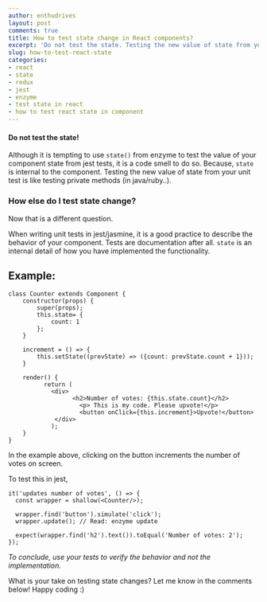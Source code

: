 ```yaml
---
author: enthudrives
layout: post
comments: true
title: How to test state change in React components?
excerpt: 'Do not test the state. Testing the new value of state from your unit test is like testing private methods'
slug: how-to-test-react-state
categories:
- react
- state
- redux
- jest
- enzyme
- test state in react
- how to test react state in component
---
```


#### Do not test the state! 

Although it is tempting to use `state()` from enzyme to test the value of your component state from jest tests, it is a code smell to do so. Because, `state` is internal to the component. Testing the new value of state from your unit test is like testing private methods (in java/ruby..). 

### How else do I test state change?
Now that is a different question.

When writing unit tests in jest/jasmine, it is a good practice to describe the behavior of your component. Tests are documentation after all. `state` is an internal detail of how you have implemented the functionality.

Example:
--------


```
class Counter extends Component {
    constructor(props) {
        super(props);
        this.state= {
            count: 1
        };
    }
    
    increment = () => {
        this.setState((prevState) => ({count: prevState.count + 1}));
    }
    
    render() {
          return (
            <div>
                  <h2>Number of votes: {this.state.count}</h2>
                    <p> This is my code. Please upvote!</p>
                    <button onClick={this.increment}>Upvote!</button>
             </div>
            );
    }
}
```

In the example above, clicking on the button increments the number of votes on screen.

To test this in jest,

```
it('updates number of votes', () => {
  const wrapper = shallow(<Counter/>);
  
  wrapper.find('button').simulate('click');
  wrapper.update(); // Read: enzyme update
  
  expect(wrapper.find('h2').text()).toEqual('Number of votes: 2');
});
```

_To conclude, use your tests to verify the behavior and not the implementation._

What is your take on testing state changes? Let me know in the comments below! Happy coding :) 


